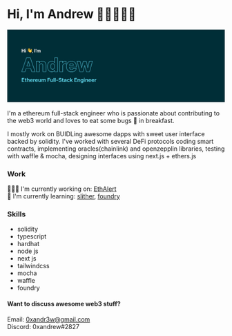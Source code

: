 # Hi, I'm Andrew 👋🏼👨🏽‍💻
<img src="https://github.com/0xandrew/0xandrew/blob/main/gh-cover.png?raw=true" alt="Andrew - A Full-Stack Ethreum developer" />

I'm a ethereum full-stack engineer who is passionate about contributing to the web3 world and loves to eat some bugs 🐞 in breakfast. 

I mostly work on BUIDLing awesome dapps with sweet user interface backed by solidity. I've worked with several DeFi protocols coding smart contracts, implementing oracles(chainlink) and openzepplin libraries, testing with waffle & mocha, designing interfaces using next.js + ethers.js

### Work
👷🏼‍♂️ I'm currently working on: [EthAlert](https://ethalert.me/)<br />
🌱 I'm currently learning: [slither](https://github.com/crytic/slither), [foundry](https://github.com/gakonst/foundry)

### Skills
- solidity
- typescript
- hardhat
- node js
- next js
- tailwindcss
- mocha
- waffle
- foundry

#### Want to discuss awesome web3 stuff?
Email: 0xandr3w@gmail.com<br /> 
Discord: 0xandrew#2827
